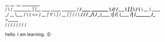  __      __            .__                            _________              
/  \    /  \_________  |  |__   ____ _____ _______   /   _____/ ____ ________
\   \/\/   /  _ \__  \ |  |  \ /    \\__  \\_  __ \  \_____  \_/ __ \\___   /
 \        (  <_> ) __ \|   Y  \   |  \/ __ \|  | \/  /        \  ___/ /    / 
  \__/\  / \____(____  /___|  /___|  (____  /__|    /_______  /\___  >_____ \
       \/            \/     \/     \/     \/                \/     \/      \/


hello. I am learning. :D
